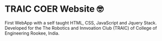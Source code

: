 # TRAIC COER Website 🤓

First WebApp with a self taught HTML, CSS, JavaScript and Jquery Stack. Developed for the The Robotics and Innvoation Club (TRAIC) of College of Engineering Rookee, India.
